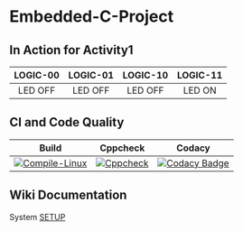 # Embedded-C-Project

## In Action for Activity1

|LOGIC-00|LOGIC-01|LOGIC-10|LOGIC-11|
|:--:|:--:|:--:|:--:|
|LED OFF|LED OFF|LED OFF|LED ON|
## CI and Code Quality

|Build|Cppcheck|Codacy|
|---|---|---|
|[![Compile-Linux](https://github.com/MohdHusainKhan/Embedded-C/actions/workflows/Compile.yml/badge.svg)](https://github.com/MohdHusainKhan/Embedded-C/actions/workflows/Compile.yml)|[![Cppcheck](https://github.com/MohdHusainKhan/Embedded-C/actions/workflows/CodeQuality.yml/badge.svg)](https://github.com/MohdHusainKhan/Embedded-C/actions/workflows/CodeQuality.yml)|[![Codacy Badge](https://app.codacy.com/project/badge/Grade/95d1f7c729014485ab812217417e4b9d)](https://www.codacy.com/gh/MohdHusainKhan/Embedded-C/dashboard?utm_source=github.com&amp;utm_medium=referral&amp;utm_content=IshaPrabhu-260025/Embedded-C-Project&amp;utm_campaign=Badge_Grade)|

## Wiki Documentation
System [SETUP](https://github.com/MohdHusainKhan/Embedded-C/wiki)
